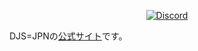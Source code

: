 <div align="center">
  <p>
    <a href="https://discord.gg/DbTpjXV"><img src="https://discordapp.com/api/guilds/391390986770710528/embed.png" alt="Discord" /></a>
  </p>
</div>


DJS=JPNの[公式サイト](https://inkohx.tk)です。
